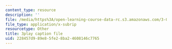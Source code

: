```yaml
---
content_type: resource
description: ''
file: /media/https%3A/open-learning-course-data-rc.s3.amazonaws.com/3-054-cellular-solids-structure-properties-and-applications-spring-2015/228457d989e85fe28ba24608146c7765_hOZ6-geaRUo.vtt
file_type: application/x-subrip
resourcetype: Other
title: 3play caption file
uid: 228457d9-89e8-5fe2-8ba2-4608146c7765
---
```

